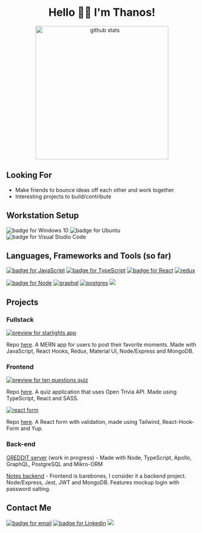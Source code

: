 <h1 align='center'>Hello 👋😊 I'm Thanos!</h1>
<p align='center'>
  <img src="https://github-readme-stats.vercel.app/api?username=thanosades&show_icons=true&count_private=true&theme=tokyonight" width="350" alt="github stats">
</p>
<h2>Looking For</h2>
  <ul>
  <li>Make friends to bounce ideas off each other and work together</li>
  <li>Interesting projects to build/contribute</li>
  </ul>
  <h2>Workstation Setup</h2>
  <p>
  <img src="https://img.shields.io/badge/Windows-0078D6?style=for-the-badge&logo=windows&logoColor=white" alt="badge for Windows 10">
  <img src="https://img.shields.io/badge/Ubuntu-E95420?style=for-the-badge&logo=ubuntu&logoColor=white" alt="badge for Ubuntu">
  <img src="https://img.shields.io/badge/Visual_Studio_Code-0078D4?style=for-the-badge&logo=visual%20studio%20code&logoColor=white" alt="badge for Visual Studio Code">
</p>

<h2>Languages, Frameworks and Tools (so far)</h2>
<p>
  <a href="https://developer.mozilla.org/en-US/docs/Web/JavaScript"><img src="https://img.shields.io/badge/JavaScript-323330?style=for-the-badge&logo=javascript&logoColor=F7DF1E" alt="badge for JavaScript"></a>
  <a href="https://typescriptlang.org"><img src="https://img.shields.io/badge/TypeScript-007ACC?style=for-the-badge&logo=typescript&logoColor=white" alt="badge for TypeScript"></a>
  <a href="https://reactjs.org/"><img src="https://img.shields.io/badge/React-20232A?style=for-the-badge&logo=react&logoColor=61DAFB" alt="badge for React"></a>
  <a href="https://redux.js.org/"><img src="https://img.shields.io/badge/Redux-593D88?style=for-the-badge&logo=redux&logoColor=white" alt="redux"></a>
</p>
<p>
  <a href="https://nodejs.org/en/"><img src="https://img.shields.io/badge/Node.js-339933?style=for-the-badge&logo=nodedotjs&logoColor=white" alt="badge for Node"></a>
  <a href="https://graphql.org/"><img src="https://img.shields.io/badge/GraphQl-E10098?style=for-the-badge&logo=graphql&logoColor=white" alt="graphql"></a>
  <a href="https://www.postgresql.org/"><img src="https://img.shields.io/badge/PostgreSQL-316192?style=for-the-badge&logo=postgresql&logoColor=white" alt="postgres"></a>
  <a href="https://www.mongodb.com/"><img src="https://img.shields.io/badge/MongoDB-4EA94B?style=for-the-badge&logo=mongodb&logoColor=white"></a>
</p>

<h2>Projects</h2>
<h3>Fullstack</h3>
<p><a href="https://naughty-panini-63decd.netlify.app/"><img src="https://github.com/thanosades/thanosades/blob/main/img/starlights.png" alt="preview for starlights app"></a>
 </p>
<p>
  Repo <a href="https://github.com/thanosades/starlights-app">here</a>. A MERN app for users to post their favorite moments. Made with JavaScript, React Hooks, Redux, Material UI, Node/Express and MongoDB.
</p>
<h3>Frontend</h3>
<p>
  <a href="https://condescending-colden-58e3e9.netlify.app"><img src="https://github.com/thanosades/thanosades/blob/main/img/quiz.png" alt="preview for ten questions quiz"></a>
 </p>
<p>
  Repo <a href="https://github.com/thanosades/quiz-app">here</a>. A quiz application that uses Open Trivia API. Made using TypeScript, React and SASS. 
</p>
<p>
  <a href="https://fervent-kowalevski-ed1d06.netlify.app"><img src="https://github.com/thanosades/thanosades/blob/main/img/rhf.png" alt="react form"></a>
 </p>
<p>
  Repo <a href="https://github.com/thanosades/react-hooks-form">here</a>. A React form with validation, made using Tailwind, React-Hook-Form and Yup. 
</p>

<h3>Back-end</h3>
<p>
  <a href="https://github.com/thanosades/greddit-server">GREDDIT server</a> (work in progress) - Made with Node, TypeScript, Apollo, GraphQL, PostgreSQL and Mikro-ORM
</p>
<p>
  <a href="https://github.com/thanosades/notes-backend">Notes backend</a> - Frontend is barebones, I consider it a backend project. Node/Express, Jest, JWT and MongoDB. Features mockup login with password salting.
  </p>

<h2>Contact Me</h2>
<p>
  <a href="mailto:thanosades@gmail.com"><img src="https://img.shields.io/badge/Gmail-D14836?style=for-the-badge&logo=gmail&logoColor=white" alt="badge for email"></a>
  <a href="https://www.linkedin.com/in/thanosades"><img src="https://img.shields.io/badge/LinkedIn-0077B5?style=for-the-badge&logo=linkedin&logoColor=white" alt="badge for Linkedin"></a>
  <a href="https://www.codewars.com/users/thanosades"><img src="https://img.shields.io/badge/Codewars-B1361E?style=for-the-badge&logo=Codewars&logoColor=white"></a>
</p>
